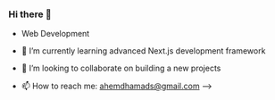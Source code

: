 ### Hi there 👋
- Web Development

- 🌱 I’m currently learning advanced Next.js development framework
- 👯 I’m looking to collaborate on building a new projects 

- 📫 How to reach me: ahemdhamads@gmail.com
-->
